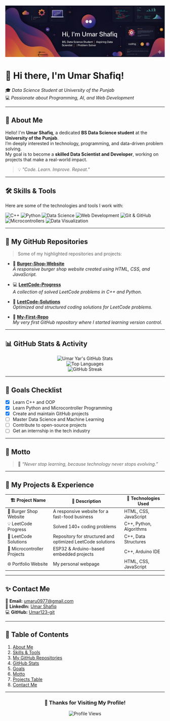 <!-- 🖼️ Animated Banner -->
![Welcome Banner](https://raw.githubusercontent.com/Umar123-git/leetcode-progress/main/banner.png.png)

# 👋 Hi there, I'm **Umar Shafiq**!  
🎓 *Data Science Student at University of the Punjab*  
💻 *Passionate about Programming, AI, and Web Development*

---

## 🧭 About Me

Hello! I'm **Umar Shafiq**, a dedicated **BS Data Science student** at the **University of the Punjab**.  
I’m deeply interested in technology, programming, and data-driven problem solving.  
My goal is to become a **skilled Data Scientist and Developer**, working on projects that make a real-world impact.  

> 💡 *"Code. Learn. Improve. Repeat."*

---

## 🛠️ Skills & Tools

Here are some of the technologies and tools I work with:

![C++](https://img.shields.io/badge/C++-00599C?style=for-the-badge&logo=c%2B%2B&logoColor=white)
![Python](https://img.shields.io/badge/Python-3776AB?style=for-the-badge&logo=python&logoColor=white)
![Data Science](https://img.shields.io/badge/Data_Science-FFA500?style=for-the-badge)
![Web Development](https://img.shields.io/badge/Web_Development-1572B6?style=for-the-badge&logo=html5&logoColor=white)
![Git & GitHub](https://img.shields.io/badge/GitHub-181717?style=for-the-badge&logo=github&logoColor=white)
![Microcontrollers](https://img.shields.io/badge/ESP32/Arduino-00979D?style=for-the-badge&logo=arduino&logoColor=white)
![Data Visualization](https://img.shields.io/badge/Data_Visualization-FF6F00?style=for-the-badge)

---

## 📂 My GitHub Repositories

> Some of my highlighted repositories and projects:

- 🍔 [**Burger-Shop-Website**](https://github.com/Umar123-git/Burger-Shop-Website)  
  *A responsive burger shop website created using HTML, CSS, and JavaScript.*

- 💻 [**LeetCode-Progress**](https://github.com/Umar123-git/LeetCode-Progress)  
  *A collection of solved LeetCode problems in C++ and Python.*

- 🧩 [**LeetCode-Solutions**](https://github.com/Umar123-git/LeetCode-Solutions)  
  *Optimized and structured coding solutions for LeetCode problems.*

- 🚀 [**My-First-Repo**](https://github.com/Umar123-git/My-First-Repo)  
  *My very first GitHub repository where I started learning version control.*

---

## 📊 GitHub Stats & Activity

<div align="center">

![Umar Yar's GitHub Stats](https://github-readme-stats.vercel.app/api?username=Umar123-git&show_icons=true&theme=tokyonight&hide_border=true&border_radius=15)  
![Top Languages](https://github-readme-stats.vercel.app/api/top-langs/?username=Umar123-git&layout=compact&theme=tokyonight&hide_border=true&border_radius=15)  
![GitHub Streak](https://streak-stats.demolab.com/?user=Umar123-git&theme=tokyonight&hide_border=true&border_radius=15)

</div>

---

## 🎯 Goals Checklist

- [x] Learn C++ and OOP  
- [x] Learn Python and Microcontroller Programming  
- [x] Create and maintain GitHub projects  
- [ ] Master Data Science and Machine Learning  
- [ ] Contribute to open-source projects  
- [ ] Get an internship in the tech industry  

---

## 💬 Motto

> 🌱 *“Never stop learning, because technology never stops evolving.”*

---

## 🧱 My Projects & Experience

| 🏗️ Project Name | 📖 Description | 🧰 Technologies Used |
|------------------|----------------|----------------------|
| 🍔 Burger Shop Website | A responsive website for a fast-food business | HTML, CSS, JavaScript |
| 💡 LeetCode Progress | Solved 140+ coding problems | C++, Python, Algorithms |
| 🧩 LeetCode Solutions | Repository for structured and optimized LeetCode solutions | C++, Data Structures |
| 🤖 Microcontroller Projects | ESP32 & Arduino-based embedded projects | C++, Arduino IDE |
| 🌐 Portfolio Website | My personal webpage | HTML, CSS, JavaScript |

---

## ✨ Contact Me

📧 **Email:** [umaru0977@gmail.com](mailto:umaru0977@gmail.com)  
🔗 **LinkedIn:** [Umar Shafiq](https://www.linkedin.com/in/umar-shafiq-99035a353/)  
💻 **GitHub:** [Umar123-git](https://github.com/Umar123-git)  

---

## 🧭 Table of Contents
1. [About Me](#-about-me)  
2. [Skills & Tools](#️-skills--tools)  
3. [My GitHub Repositories](#-my-github-repositories)  
4. [GitHub Stats](#-github-stats--activity)  
5. [Goals](#-goals-checklist)  
6. [Motto](#-motto)  
7. [Projects Table](#-my-projects--experience)  
8. [Contact Me](#-contact-me)

---

<div align="center">

### 💖 Thanks for Visiting My Profile!  
![Profile Views](https://komarev.com/ghpvc/?username=Umar123-git&color=blueviolet&style=for-the-badge)

</div>
